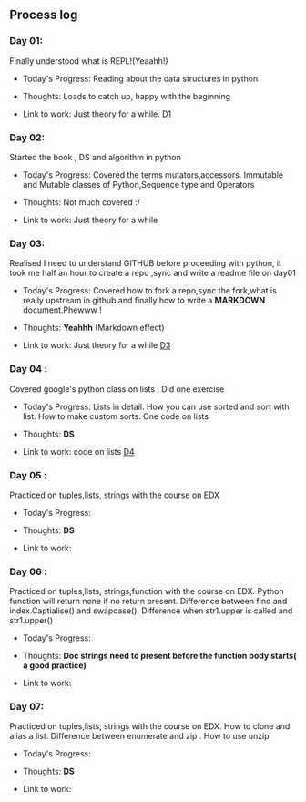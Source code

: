 Process log
---------------------- 
 ### Day 01: 
 
 Finally understood what is REPL!(Yeaahh!)
 
 * Today's Progress: Reading about the data structures in python

 * Thoughts: Loads to catch up, happy with the beginning

 * Link to work: Just theory for a while. [D1](https://github.com/PioTi/100DaysOfCode/tree/master/Day1)
 
 ### Day 02: 
 
 Started the book , DS and algorithm in python
 
 * Today's Progress: Covered the terms mutators,accessors. Immutable and Mutable classes of Python,Sequence type and Operators

 * Thoughts: Not much covered :/

 * Link to work: Just theory for a while
 
  
 ### Day 03: 
 
 Realised I need to understand GITHUB before proceeding with python, it took me half an hour to create a repo ,sync and write a readme file on day01
 
 * Today's Progress: Covered how to fork a repo,sync the fork,what is really upstream in github and finally how to write a **MARKDOWN** document.Phewww !

 * Thoughts: **Yeahhh** (Markdown effect)

 * Link to work: Just theory for a while [D3](https://github.com/PioTi/100DaysOfCode/tree/master/Day3)
 
 ### Day 04 :
 Covered google's python class on lists . Did one exercise
 * Today's Progress: Lists in detail. How you can use sorted and sort with list. How to make custom sorts. One code on lists

 * Thoughts: **DS** 

 * Link to work: code on lists [D4](https://github.com/PioTi/100DaysOfCode/tree/master/Day4)
 
 ### Day 05 :
 Practiced on tuples,lists, strings with the course on EDX
 * Today's Progress: 

 * Thoughts: **DS** 

 * Link to work: 
 
 ### Day 06 :
 Practiced on tuples,lists, strings,function with the course on EDX. Python function will return none if no return present. Difference between find and index.Captialise() and swapcase(). Difference when str1.upper is called and str1.upper()
 * Today's Progress: 

 * Thoughts: **Doc strings need to present before the function body starts( a good practice)** 

 * Link to work: 
 
 
  
 ### Day 07:
 Practiced on tuples,lists, strings with the course on EDX. How to clone and alias a list. Difference between enumerate and zip . How to use unzip
 * Today's Progress: 
 * Thoughts: **DS** 

 * Link to work: 